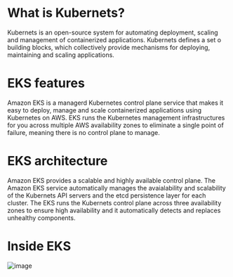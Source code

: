 # What is Kubernets?

Kubernets is an open-source system for automating deployment, scaling and management of containerized applications. Kubernets defines a set o building blocks, which collectively provide mechanisms for deploying, maintaining and scaling applications.

# EKS features

Amazon EKS is a managerd Kubernetes control plane service that makes it easy to deploy, manage and scale containerized applications using Kubernetes on AWS.
EKS runs the Kubernetes management infrastructures for you across multiple AWS availability zones to eliminate a single point of failure, meaning there is no control plane to manage.

# EKS architecture

Amazon EKS provides a scalable and highly available control plane. The Amazon EKS service automatically manages the avaialability and scalability of the Kubernets API servers and the etcd persistence layer for each cluster.
The EKS runs the Kubernets control plane across three availability zones to ensure high availability and it automatically detects and replaces unhealthy components.

# Inside EKS

![image](https://user-images.githubusercontent.com/13942355/136356087-17acc913-3843-4d61-a353-9107ecd9df6b.png)

